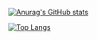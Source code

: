 [![Anurag's GitHub stats](https://github-readme-stats.vercel.app/api?username=Kayxue&count_private=true&show_icons=true&theme=radical)](https://github.com/anuraghazra/github-readme-stats)

[![Top Langs](https://github-readme-stats.vercel.app/api/top-langs/?username=Kayxue&langs_count=10)](https://github.com/anuraghazra/github-readme-stats)
